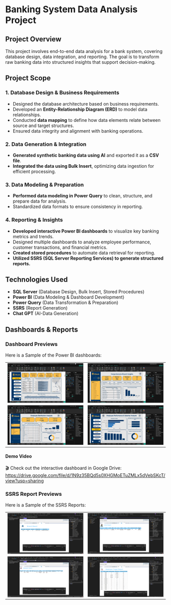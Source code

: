 # **Banking System Data Analysis Project**

## **Project Overview**
This project involves end-to-end data analysis for a bank system, covering database design, data integration, and reporting. The goal is to transform raw banking data into structured insights that support decision-making.

## **Project Scope**

### **1. Database Design & Business Requirements**
- Designed the database architecture based on business requirements.
- Developed an **Entity-Relationship Diagram (ERD)** to model data relationships.
- Conducted **data mapping** to define how data elements relate between source and target structures.
- Ensured data integrity and alignment with banking operations.

### **2. Data Generation & Integration**
- **Generated synthetic banking data using AI** and exported it as a **CSV file**.
- **Integrated the data using Bulk Insert**, optimizing data ingestion for efficient processing.

### **3. Data Modeling & Preparation**
- **Performed data modeling in Power Query** to clean, structure, and prepare data for analysis.
- Standardized data formats to ensure consistency in reporting.

### **4. Reporting & Insights**
- **Developed interactive Power BI dashboards** to visualize key banking metrics and trends.
- Designed multiple dashboards to analyze employee performance, customer transactions, and financial metrics.
- **Created stored procedures** to automate data retrieval for reporting.
- **Utilized SSRS (SQL Server Reporting Services) to generate structured reports.**

## **Technologies Used**
- **SQL Server** (Database Design, Bulk Insert, Stored Procedures)
- **Power BI** (Data Modeling & Dashboard Development)
- **Power Query** (Data Transformation & Preparation)
- **SSRS** (Report Generation)
- **Chat GPT** (AI-Data Generation)


## **Dashboards & Reports**
### **Dashboard Previews**
Here is a Sample of the Power BI dashboards:
<table>
  <tr>
    <td><img src="https://github.com/ahmedaymansalama/End-to-End-Banking-System-Data-Analysis-Project/blob/main/Screenshot%202025-04-03%20164330.jpg?raw=true" width="400"></td>
    <td><img src="https://github.com/ahmedaymansalama/End-to-End-Banking-System-Data-Analysis-Project/blob/main/Screenshot%202025-04-03%20165558.jpg?raw=true" width="400"></td>
  </tr>
  <tr>
    <td><img src="https://github.com/ahmedaymansalama/End-to-End-Banking-System-Data-Analysis-Project/blob/main/Screenshot%202025-04-03%20165739.jpg?raw=true" width="400"></td>
    <td><img src="https://github.com/ahmedaymansalama/End-to-End-Banking-System-Data-Analysis-Project/blob/main/Screenshot%202025-04-03%20165806.jpg?raw=true" width="400"></td>
  </tr>
</table>

#### Demo Video  
🎬 Check out the interactive dashboard in Google Drive: https://drive.google.com/file/d/1N9z35BQd5s0XHGMoETuZMLx5dVebSKcT/view?usp=sharing

### **SSRS Report Previews**
Here is a Sample of the SSRS Reports:
<table>
  <tr>
    <td><img src="https://github.com/ahmedaymansalama/End-to-End-Banking-System-Data-Analysis-Project/blob/main/Branch%20SSRS%20.png?raw=true" width="400"></td>
    <td><img src="https://github.com/ahmedaymansalama/End-to-End-Banking-System-Data-Analysis-Project/blob/main/Client%20SSRS.png?raw=true" width="400"></td>
  </tr>
  <tr>
    <td><img src="https://github.com/ahmedaymansalama/End-to-End-Banking-System-Data-Analysis-Project/blob/main/Employee%20SSRS.png?raw=true" width="400"></td>
    <td><img src="https://github.com/ahmedaymansalama/End-to-End-Banking-System-Data-Analysis-Project/blob/main/Employee%20Target%20SSS.png?raw=true" width="400"></td>
  </tr>
</table>





